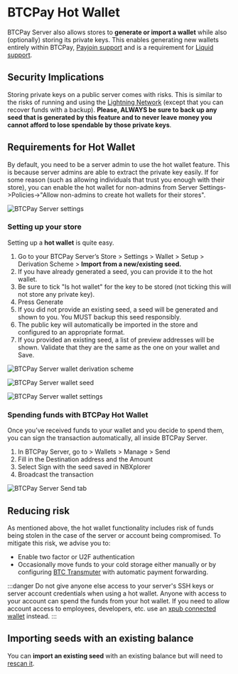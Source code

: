 # BTCPay Hot Wallet

BTCPay Server also allows stores to **generate or import a wallet** while also (optionally) storing its private keys.
This enables generating new wallets entirely within BTCPay, [Payjoin support](./Payjoin.md) and is a requirement for [Liquid support](https://github.com/btcpayserver/btcpayserver/issues/1282).

## Security Implications

Storing private keys on a public server comes with risks.
This is similar to the risks of running and using the [Lightning Network](./LightningNetwork.md) (except that you can recover funds with a backup).
**Please, ALWAYS be sure to back up any seed that is generated by this feature and to never leave money you cannot afford to lose spendable by those private keys**.

## Requirements for Hot Wallet

By default, you need to be a server admin to use the hot wallet feature.
This is because server admins are able to extract the private key easily.
If for some reason (such as allowing individuals that trust you enough with their store), you can enable the hot wallet for non-admins from Server Settings->Policies->"Allow non-admins to create hot wallets for their stores".

![BTCPay Server settings](./img/hotwallet/ServerSettings.png "BTCPay Server settings")

### Setting up your store

Setting up a **hot wallet** is quite easy.

1. Go to your BTCPay Server’s Store > Settings > Wallet > Setup > Derivation Scheme > **Import from a new/existing seed.**
2. If you have already generated a seed, you can provide it to the hot wallet.
3. Be sure to tick "Is hot wallet" for the key to be stored (not ticking this will not store any private key).
4. Press Generate
5. If you did not provide an existing seed, a seed will be generated and shown to you. You MUST backup this seed responsibly.
6. The public key will automatically be imported in the store and configured to an appropriate format.
7. If you provided an existing seed, a list of preview addresses will be shown. Validate that they are the same as the one on your wallet and Save.

![BTCPay Server wallet derivation scheme](./img/hotwallet/Setup1.png "BTCPay Server wallet derivation scheme")

![BTCPay Server wallet seed](./img/hotwallet/Setup2.png "BTCPay Server Wallet seed")

![BTCPay Server wallet settings](./img/hotwallet/Setup3.png "BTCPay Server wallet settings")

### Spending funds with BTCPay Hot Wallet

Once you’ve received funds to your wallet and you decide to spend them, you can sign the transaction automatically, all inside BTCPay Server.

1. In BTCPay Server, go to > Wallets > Manage > Send
2. Fill in the Destination address and the Amount
3. Select Sign with the seed saved in NBXplorer
4. Broadcast the transaction

![BTCPay Server Send tab](./img/hotwallet/WalletSend.png "BTCPay Server Send tab")


## Reducing risk

As mentioned above, the hot wallet functionality includes risk of funds being stolen in the case of the server or account being compromised.
To mitigate this risk, we advise you to:

* Enable two factor or U2F authentication
* Occasionally move funds to your cold storage either manually or by configuring [BTC Transmuter](https://github.com/btcpayserver/btcTransmuter/blob/master/README.md) with automatic payment forwarding.

:::danger
Do not give anyone else access to your server's SSH keys or server account credentials when using a hot wallet. Anyone with access to your account can spend the funds from your hot wallet. If you need to allow account access to employees, developers, etc. use an [xpub connected wallet](WalletSetup.md#use-an-existing-wallet) instead.
:::

## Importing seeds with an existing balance

You can **import an existing seed** with an existing balance but will need to [rescan it](./Wallet.md#re-scan).
